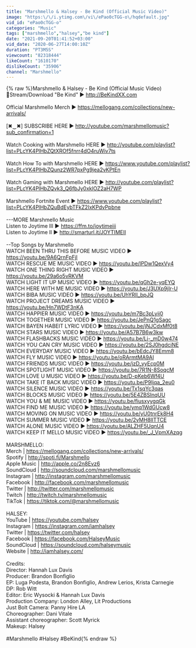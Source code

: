 ```yaml
---
title: "Marshmello & Halsey - Be Kind (Official Music Video)"
image: "https:\/\/i.ytimg.com\/vi\/ePao0cTGG-o\/hqdefault.jpg"
vid_id: "ePao0cTGG-o"
categories: "Music"
tags: ["marshmello","halsey","be kind"]
date: "2021-09-20T01:41:52+03:00"
vid_date: "2020-06-27T14:00:10Z"
duration: "PT3M5S"
viewcount: "82318444"
likeCount: "1610170"
dislikeCount: "35906"
channel: "Marshmello"
---
```

{% raw %}Marshmello &amp; Halsey - Be Kind (Official Music Video)<br />🌼Stream/Download &quot;Be Kind&quot; ▶ <a rel="nofollow" target="blank" href="http://BeKindXX.com">http://BeKindXX.com</a><br /><br />Official Marshmello Merch ▶ <a rel="nofollow" target="blank" href="https://mellogang.com/collections/new-arrivals/">https://mellogang.com/collections/new-arrivals/</a><br /><br />[✖‿✖] SUBSCRIBE HERE ▶ <a rel="nofollow" target="blank" href="http://youtube.com/marshmellomusic?sub_confirmation=1">http://youtube.com/marshmellomusic?sub_confirmation=1</a><br /><br />Watch Cooking with Marshmello HERE ▶ <a rel="nofollow" target="blank" href="http://youtube.com/playlist?list=PLcYK4PlHbZQtXROf5fnrr4dO4ruWiv7ts">http://youtube.com/playlist?list=PLcYK4PlHbZQtXROf5fnrr4dO4ruWiv7ts</a><br /><br />Watch How To with Marshmello HERE ▶ <a rel="nofollow" target="blank" href="https://www.youtube.com/playlist?list=PLcYK4PlHbZQunz2WR7pxPg9jea2vKPtEn">https://www.youtube.com/playlist?list=PLcYK4PlHbZQunz2WR7pxPg9jea2vKPtEn</a><br /><br />Watch Gaming with Marshmello HERE ▶ <a rel="nofollow" target="blank" href="http://youtube.com/playlist?list=PLcYK4PlHbZQvk3_Q6fbJy0xklOZ2aH7WP">http://youtube.com/playlist?list=PLcYK4PlHbZQvk3_Q6fbJy0xklOZ2aH7WP</a><br /><br />Marshmello Fortnite Event ▶ <a rel="nofollow" target="blank" href="https://www.youtube.com/playlist?list=PLcYK4PlHbZQuBdEybTFkZ2IxKPdvPpbne">https://www.youtube.com/playlist?list=PLcYK4PlHbZQuBdEybTFkZ2IxKPdvPpbne</a><br /><br />---MORE Marshmello Music<br />Listen to Joytime III ▶ <a rel="nofollow" target="blank" href="https://ffm.to/joytimeiii">https://ffm.to/joytimeiii</a><br />Listen to Joytime II ▶ <a rel="nofollow" target="blank" href="http://smarturl.it/JOYTIMEII">http://smarturl.it/JOYTIMEII</a><br /><br />--Top Songs by Marshmello<br />WATCH BEEN THRU THIS BEFORE MUSIC VIDEO ▶ <a rel="nofollow" target="blank" href="https://youtu.be/9A6QrnFpFjI">https://youtu.be/9A6QrnFpFjI</a><br />WATCH RESCUE ME MUSIC VIDEO ▶ <a rel="nofollow" target="blank" href="https://youtu.be/lPDw1QexVy4">https://youtu.be/lPDw1QexVy4</a><br />WATCH ONE THING RIGHT MUSIC VIDEO ▶ <a rel="nofollow" target="blank" href="https://youtu.be/29a6o5vRKVM">https://youtu.be/29a6o5vRKVM</a><br />WATCH LIGHT IT UP MUSIC VIDEO ▶ <a rel="nofollow" target="blank" href="https://youtu.be/qGh2e-yqEYQ">https://youtu.be/qGh2e-yqEYQ</a><br />WATCH HERE WITH ME MUSIC VIDEO ▶ <a rel="nofollow" target="blank" href="https://youtu.be/J3UXp9jIr-U">https://youtu.be/J3UXp9jIr-U</a><br />WATCH BIBA MUSIC VIDEO ▶ <a rel="nofollow" target="blank" href="https://youtu.be/UhYRlI_bpJQ">https://youtu.be/UhYRlI_bpJQ</a><br />WATCH PROJECT DREAMS MUSIC VIDEO ▶ <a rel="nofollow" target="blank" href="https://youtu.be/Hn7WDtF3nKA">https://youtu.be/Hn7WDtF3nKA</a><br />WATCH HAPPIER MUSIC VIDEO ▶ <a rel="nofollow" target="blank" href="https://youtu.be/m7Bc3pLyij0">https://youtu.be/m7Bc3pLyij0</a><br />WATCH TOGETHER MUSIC VIDEO ▶ <a rel="nofollow" target="blank" href="https://youtu.be/JePnQ1gSagc">https://youtu.be/JePnQ1gSagc</a><br />WATCH BAYEN HABEIT LYRIC VIDEO ▶ <a rel="nofollow" target="blank" href="https://youtu.be/jNJCdxMf0t8">https://youtu.be/jNJCdxMf0t8</a><br />WATCH STARS MUSIC VIDEO ▶ <a rel="nofollow" target="blank" href="https://youtu.be/A57B7B6w3kw">https://youtu.be/A57B7B6w3kw</a><br />WATCH FLASHBACKS MUSIC VIDEO ▶ <a rel="nofollow" target="blank" href="https://youtu.be/Lj-_mD0w474">https://youtu.be/Lj-_mD0w474</a><br />WATCH YOU CAN CRY MUSIC VIDEO ▶ <a rel="nofollow" target="blank" href="https://youtu.be/2SJ0hgdciNE">https://youtu.be/2SJ0hgdciNE</a><br />WATCH EVERYDAY MUSIC VIDEO ▶ <a rel="nofollow" target="blank" href="https://youtu.be/bEdcJY8Emm8">https://youtu.be/bEdcJY8Emm8</a><br />WATCH FLY MUSIC VIDEO ▶ <a rel="nofollow" target="blank" href="https://youtu.be/oRArmtMA9AI">https://youtu.be/oRArmtMA9AI</a><br />WATCH FRIENDS MUSIC VIDEO ▶ <a rel="nofollow" target="blank" href="https://youtu.be/jzD_yyEcp0M">https://youtu.be/jzD_yyEcp0M</a><br />WATCH SPOTLIGHT MUSIC VIDEO ▶ <a rel="nofollow" target="blank" href="https://youtu.be/7R1N-8SoqcM">https://youtu.be/7R1N-8SoqcM</a><br />WATCH LOVE U MUSIC VIDEO ▶ <a rel="nofollow" target="blank" href="https://youtu.be/D-pKeb6Wf4U">https://youtu.be/D-pKeb6Wf4U</a><br />WATCH TAKE IT BACK MUSIC VIDEO ▶ <a rel="nofollow" target="blank" href="https://youtu.be/P9Ijqa_2eu0">https://youtu.be/P9Ijqa_2eu0</a><br />WATCH SILENCE MUSIC VIDEO ▶ <a rel="nofollow" target="blank" href="https://youtu.be/Tx1sqYc3qas">https://youtu.be/Tx1sqYc3qas</a><br />WATCH BLOCKS MUSIC VIDEO ▶ <a rel="nofollow" target="blank" href="https://youtu.be/5E4ZBSInqUU">https://youtu.be/5E4ZBSInqUU</a><br />WATCH YOU &amp; ME MUSIC VIDEO ▶ <a rel="nofollow" target="blank" href="https://youtu.be/fiusxyygqGk">https://youtu.be/fiusxyygqGk</a><br />WATCH FIND ME MUSIC VIDEO ▶ <a rel="nofollow" target="blank" href="https://youtu.be/ymq1WdGUcw8">https://youtu.be/ymq1WdGUcw8</a><br />WATCH MOVING ON MUSIC VIDEO ▶ <a rel="nofollow" target="blank" href="https://youtu.be/yU0tnrEk8H4">https://youtu.be/yU0tnrEk8H4</a><br />WATCH SUMMER MUSIC VIDEO ▶ <a rel="nofollow" target="blank" href="https://youtu.be/2vMH8lITTCE">https://youtu.be/2vMH8lITTCE</a><br />WATCH ALONE MUSIC VIDEO ▶ <a rel="nofollow" target="blank" href="https://youtu.be/ALZHF5UqnU4">https://youtu.be/ALZHF5UqnU4</a><br />WATCH KEEP IT MELLO MUSIC VIDEO ▶ <a rel="nofollow" target="blank" href="https://youtu.be/_J_VpmXAzqg">https://youtu.be/_J_VpmXAzqg</a><br /><br />MARSHMELLO:<br />Merch | <a rel="nofollow" target="blank" href="https://mellogang.com/collections/new-arrivals/">https://mellogang.com/collections/new-arrivals/</a><br />Spotify | <a rel="nofollow" target="blank" href="http://spoti.fi/Marshmello">http://spoti.fi/Marshmello</a><br />Apple Music | <a rel="nofollow" target="blank" href="http://apple.co/2n8Evz6">http://apple.co/2n8Evz6</a><br />SoundCloud | <a rel="nofollow" target="blank" href="http://soundcloud.com/marshmellomusic">http://soundcloud.com/marshmellomusic</a><br />Instagram | <a rel="nofollow" target="blank" href="http://instagram.com/marshmellomusic">http://instagram.com/marshmellomusic</a><br />Facebook | <a rel="nofollow" target="blank" href="http://facebook.com/marshmellomusic">http://facebook.com/marshmellomusic</a><br />Twitter | <a rel="nofollow" target="blank" href="http://twitter.com/marshmellomusic">http://twitter.com/marshmellomusic</a><br />Twitch | <a rel="nofollow" target="blank" href="http://twitch.tv/marshmellomusic">http://twitch.tv/marshmellomusic</a><br />TikTok | <a rel="nofollow" target="blank" href="https://tiktok.com/@marshmellomusic">https://tiktok.com/@marshmellomusic</a><br /><br />HALSEY:<br />YouTube | <a rel="nofollow" target="blank" href="https://youtube.com/halsey">https://youtube.com/halsey</a><br />Instagram | <a rel="nofollow" target="blank" href="https://instagram.com/iamhalsey">https://instagram.com/iamhalsey</a><br />Twitter | <a rel="nofollow" target="blank" href="https://twitter.com/halsey">https://twitter.com/halsey</a><br />Facebook | <a rel="nofollow" target="blank" href="https://facebook.com/HalseyMusic">https://facebook.com/HalseyMusic</a><br />SoundCloud | <a rel="nofollow" target="blank" href="https://soundcloud.com/halseymusic">https://soundcloud.com/halseymusic</a><br />Website | <a rel="nofollow" target="blank" href="http://iamhalsey.com/">http://iamhalsey.com/</a><br /><br />Credits:<br />Director: Hannah Lux Davis <br />Producer: Brandon Bonfiglio <br />EP: Luga Podesta, Brandon Bonfiglio, Andrew Lerios, Krista Carnegie<br />DP: Rob Witt <br />Editor: Eric Wysocki &amp; Hannah Lux Davis <br />Production Company: London Alley, Lit Productions<br />Just Bolt Camera: Panny Hire LA<br />Choreographer: Dani Vitale <br />Assistant choreographer: Scott Myrick<br />Makeup: Halsey<br /><br />#Marshmello #Halsey #BeKind{% endraw %}
